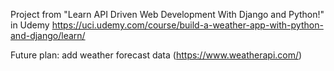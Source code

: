 Project from "Learn API Driven Web Development With Django and Python!" in Udemy
https://uci.udemy.com/course/build-a-weather-app-with-python-and-django/learn/

Future plan: add weather forecast data (https://www.weatherapi.com/)
